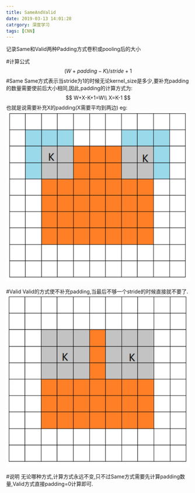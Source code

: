```yaml
---
title: SameAndValid
date: 2019-03-13 14:01:28
catrgory: 深度学习
tags: [CNN]
---
```

记录Same和Valid两种Padding方式卷积或pooling后的大小
<!--more-->
#计算公式
$$
(W+padding-K)/stride+1
$$
#Same
Same方式表示当stride为1的时候无论kernel_size是多少,要补充padding的数量需要使前后大小相同,因此,padding的计算方式为:
$$
W+X-K+1=W\\
X=K-1
$$
也就是说需要补充X的padding(X需要平均到两边)
eg:
![](/img/samePadding.png)

#Valid
Valid的方式使不补充padding,当最后不够一个stride的时候直接就不要了.
![](/img/validPadding.png)

#说明
无论哪种方式,计算方式永远不变,只不过Same方式需要先计算padding数量,Valid方式直接padding=0计算即可.